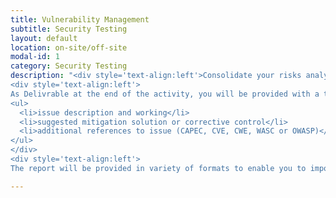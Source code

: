 ```yaml
---
title: Vulnerability Management
subtitle: Security Testing
layout: default
location: on-site/off-site
modal-id: 1
category: Security Testing
description: "<div style='text-align:left'>Consolidate your risks analysis with the help of our tailor made vulnerability assessments. Thanks to a considerable expertise in vulnerability management, Amtal can guide you in the identification and correction of the most critical and recurrent issues in your infrastructure and processes. The results of our testing combined with a contextualized analysis of the issues will enable you to define and plan the implementation cost-effective security controls and thereby reduce your attack surface. The key point for Amtal is to support our customer in enhancing the assessments results value by aiming to integrate these in a comprehensive risk management framework. Using standard scoring system we are able to contextualise a discovered issue and increase or lower the risk accordingly.</div><p/>
<div style='text-align:left'>
As Delivrable at the end of the activity, you will be provided with a technical report documenting each issue's:
<ul>
  <li>issue description and working</li>
  <li>suggested mitigation solution or corrective control</li>
  <li>additional references to issue (CAPEC, CVE, CWE, WASC or OWASP)</li>
</ul>
</div>
<div style='text-align:left'>
The report will be provided in variety of formats to enable you to import and integrate the assessment results in your risk management dashboards. Along with this, a management report will be provided in order to give our customer a high-level insight on their current security level and the most urgent threats to address. As additional service, Amatal can manage these assessments results for you. On a quarterly based schedule, you will be provided with a full and differential report that will highlight the improvements achieved from one quarter to another and the points of improvement for the next quarter.</div>"

---
```

